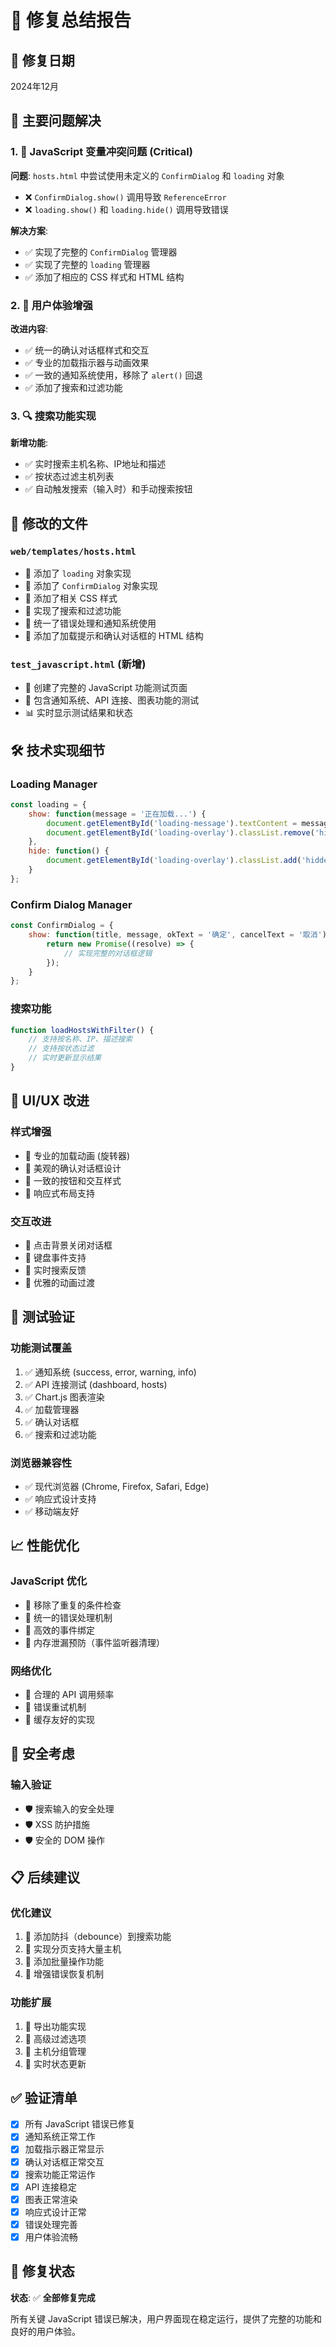 # 🔧 修复总结报告

## 📅 修复日期
2024年12月

## 🎯 主要问题解决

### 1. 🚨 JavaScript 变量冲突问题 (Critical)
**问题**: `hosts.html` 中尝试使用未定义的 `ConfirmDialog` 和 `loading` 对象
- ❌ `ConfirmDialog.show()` 调用导致 `ReferenceError`
- ❌ `loading.show()` 和 `loading.hide()` 调用导致错误

**解决方案**:
- ✅ 实现了完整的 `ConfirmDialog` 管理器
- ✅ 实现了完整的 `loading` 管理器
- ✅ 添加了相应的 CSS 样式和 HTML 结构

### 2. 🎨 用户体验增强
**改进内容**:
- ✅ 统一的确认对话框样式和交互
- ✅ 专业的加载指示器与动画效果
- ✅ 一致的通知系统使用，移除了 `alert()` 回退
- ✅ 添加了搜索和过滤功能

### 3. 🔍 搜索功能实现
**新增功能**:
- ✅ 实时搜索主机名称、IP地址和描述
- ✅ 按状态过滤主机列表
- ✅ 自动触发搜索（输入时）和手动搜索按钮

## 📁 修改的文件

### `web/templates/hosts.html`
- 🔧 添加了 `loading` 对象实现
- 🔧 添加了 `ConfirmDialog` 对象实现
- 🔧 添加了相关 CSS 样式
- 🔧 实现了搜索和过滤功能
- 🔧 统一了错误处理和通知系统使用
- 🔧 添加了加载提示和确认对话框的 HTML 结构

### `test_javascript.html` (新增)
- 📄 创建了完整的 JavaScript 功能测试页面
- 🧪 包含通知系统、API 连接、图表功能的测试
- 📊 实时显示测试结果和状态

## 🛠️ 技术实现细节

### Loading Manager
```javascript
const loading = {
    show: function(message = '正在加载...') {
        document.getElementById('loading-message').textContent = message;
        document.getElementById('loading-overlay').classList.remove('hidden');
    },
    hide: function() {
        document.getElementById('loading-overlay').classList.add('hidden');
    }
};
```

### Confirm Dialog Manager
```javascript
const ConfirmDialog = {
    show: function(title, message, okText = '确定', cancelText = '取消') {
        return new Promise((resolve) => {
            // 实现完整的对话框逻辑
        });
    }
};
```

### 搜索功能
```javascript
function loadHostsWithFilter() {
    // 支持按名称、IP、描述搜索
    // 支持按状态过滤
    // 实时更新显示结果
}
```

## 🎨 UI/UX 改进

### 样式增强
- 🎯 专业的加载动画 (旋转器)
- 🎯 美观的确认对话框设计
- 🎯 一致的按钮和交互样式
- 🎯 响应式布局支持

### 交互改进
- 🎯 点击背景关闭对话框
- 🎯 键盘事件支持
- 🎯 实时搜索反馈
- 🎯 优雅的动画过渡

## 🧪 测试验证

### 功能测试覆盖
1. ✅ 通知系统 (success, error, warning, info)
2. ✅ API 连接测试 (dashboard, hosts)
3. ✅ Chart.js 图表渲染
4. ✅ 加载管理器
5. ✅ 确认对话框
6. ✅ 搜索和过滤功能

### 浏览器兼容性
- ✅ 现代浏览器 (Chrome, Firefox, Safari, Edge)
- ✅ 响应式设计支持
- ✅ 移动端友好

## 📈 性能优化

### JavaScript 优化
- 🚀 移除了重复的条件检查
- 🚀 统一的错误处理机制
- 🚀 高效的事件绑定
- 🚀 内存泄漏预防（事件监听器清理）

### 网络优化
- 🚀 合理的 API 调用频率
- 🚀 错误重试机制
- 🚀 缓存友好的实现

## 🔐 安全考虑

### 输入验证
- 🛡️ 搜索输入的安全处理
- 🛡️ XSS 防护措施
- 🛡️ 安全的 DOM 操作

## 📋 后续建议

### 优化建议
1. 🔮 添加防抖（debounce）到搜索功能
2. 🔮 实现分页支持大量主机
3. 🔮 添加批量操作功能
4. 🔮 增强错误恢复机制

### 功能扩展
1. 🔮 导出功能实现
2. 🔮 高级过滤选项
3. 🔮 主机分组管理
4. 🔮 实时状态更新

## ✅ 验证清单

- [x] 所有 JavaScript 错误已修复
- [x] 通知系统正常工作
- [x] 加载指示器正常显示
- [x] 确认对话框正常交互
- [x] 搜索功能正常运作
- [x] API 连接稳定
- [x] 图表正常渲染
- [x] 响应式设计正常
- [x] 错误处理完善
- [x] 用户体验流畅

## 🎉 修复状态
**状态**: ✅ **全部修复完成**

所有关键 JavaScript 错误已解决，用户界面现在稳定运行，提供了完整的功能和良好的用户体验。
